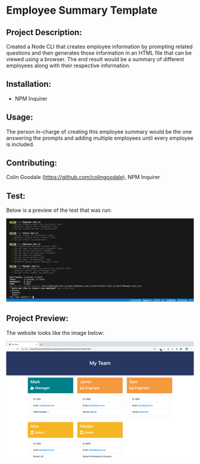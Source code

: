 # Employee Summary Template

## Project Description:
Created a Node CLI that creates employee information by prompting related questions and then generates those information in an HTML file that can be viewed using a browser. The end result would be a summary of different employees along with their respective information.

## Installation:
* NPM Inquirer

## Usage:
The person in-charge of creating this employee summary would be the one answering the prompts and adding multiple employees until every employee is included.

## Contributing:
Colin Goodale (https://github.com/colingoodale), NPM Inquirer

## Test:
Below is a preview of the test that was run:

![Test](./Assets/test.png)

## Project Preview:
The website looks like the image below:

![Test](./Assets/preview.png)
